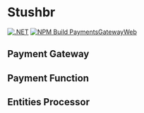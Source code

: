 # Stushbr

[![.NET](https://github.com/ArtemStepanov/Stushbr/actions/workflows/dotnet.yml/badge.svg)](https://github.com/ArtemStepanov/Stushbr/actions/workflows/dotnet.yml)
[![NPM Build PaymentsGatewayWeb](https://github.com/ArtemStepanov/Stushbr/actions/workflows/node.js.yml/badge.svg)](https://github.com/ArtemStepanov/Stushbr/actions/workflows/node.js.yml)

## Payment Gateway

## Payment Function

## Entities Processor
